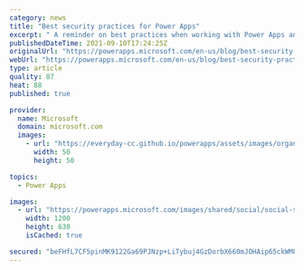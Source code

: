 ```yaml
---
category: news
title: "Best security practices for Power Apps"
excerpt: " A reminder on best practices when working with Power Apps and external data sources.  "
publishedDateTime: 2021-09-10T17:24:25Z
originalUrl: "https://powerapps.microsoft.com/en-us/blog/best-security-practices-for-power-apps/"
webUrl: "https://powerapps.microsoft.com/en-us/blog/best-security-practices-for-power-apps/"
type: article
quality: 87
heat: 88
published: true

provider:
  name: Microsoft
  domain: microsoft.com
  images:
    - url: "https://everyday-cc.github.io/powerapps/assets/images/organizations/microsoft.com-50x50.jpg"
      width: 50
      height: 50

topics:
  - Power Apps

images:
  - url: "https://powerapps.microsoft.com/images/shared/social/social-share-post-ignite.png"
    width: 1200
    height: 630
    isCached: true

secured: "beFHfL7CF5pinMK9122Ga69PJNzp+LiTybuj4GzDorbX660mJOHAip65ckWM8FgMguAJ+4LkkmGbt8MCv8iQd+YfuUb0vxrzUiN+LwPZSviDWbX+BjwpcqHEvZNNQrgQwqr2nxqpCxATH624GWxWijlNCJbPijdtSaSWP4heXX842WuArmNNmIMiQNwKlfr4fdNFg3odov6C6umpVua2xD5HVYrdFk5PIs5a6aXBzV99+z29ICCP3ZEB5MN7nr2PR04/CkaQqPyoLvVJIzBcNAoYLNzWkLSbFhW1lTdcClyhJjkzUMf5Jt/YdQMBzD7+FvAUAhtdaOPpIZAQ/x0obX04OeDojzdrYAhkqWTjt80=;FOcpuYjv/7wQfnF8esmtXw=="
---
```


